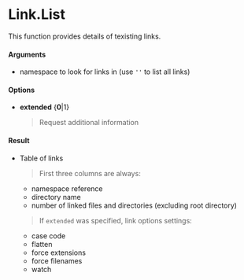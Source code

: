 # Link.List

This function provides details of texisting links.

#### Arguments

- namespace to look for links in (use `''` to list all links)

#### Options

- **extended** {**0**|1}
   > Request additional information

#### Result

- Table of links
   > First three columns are always:
   - namespace reference
   - directory name
   - number of linked files and directories (excluding root directory)
   > If `extended` was specified, link options settings:
   - case code
   - flatten
   - force extensions
   - force filenames
   - watch
   